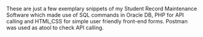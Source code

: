 These are just a few exemplary snippets of my Student Record Maintenance Software which made use of SQL commands in Oracle DB, PHP for API calling and HTML,CSS for simple user friendly front-end forms. Postman was used as atool to check API calling.

